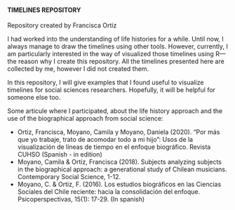 
#### TIMELINES REPOSITORY

Repository created by Francisca Ortiz

I had worked into the understanding of life histories for a while. Until now, I always manage to draw the timelines using other tools. However, currently, I am particularly interested in the way of visualized those timelines using R—the reason why I create this repository. All the timelines presented here are collected by me, however I did not created them. 

In this repository, I will give examples that I found useful to visualize timelines for social sciences researchers. Hopefully, it will be helpful for someone else too. 

Some articule where I participated, about the life history approach and the use of the biographical approach from social science:
  -  Ortiz, Francisca, Moyano, Camila y Moyano, Daniela (2020). “Por más que yo trabaje, trato de acomodar todo a mi hijo”: Usos de la visualización de líneas de tiempo en el enfoque biográfico. Revista CUHSO (Spanish - in edition)
  - Moyano, Camila & Ortiz, Francisca (2018). Subjects analyzing subjects in the biographical approach: a generational study of Chilean musicians. Contemporary Social Science, 1-12. 
  - Moyano, C. & Ortiz, F. (2016). Los estudios biográficos en las Ciencias Sociales del Chile reciente: hacia la consolidación del enfoque. Psicoperspectivas, 15(1): 17-29. (In spanish)


